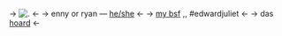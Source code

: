 -> ![.](https://media.discordapp.net/attachments/1096639589852123136/1191950571582795906/IMG_0431.webp?ex=65a74d79&is=6594d879&hm=a504b379dd3cc39621c19f15fe8cb398ea6576c6409f2a3d278e476f9843ed31&) <-
-> enny or ryan — [he/she](https://en.pronouns.page/@ennymarch4) <-
-> [my bsf](https://rentry.co/edwardnashton) ,, #edwardjuliet <-
-> das [hoard](https://rentry.org/jellyfishfield) <-